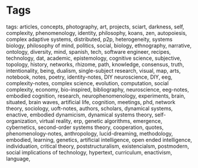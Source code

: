 # Tags 
 
 tags: articles, concepts, photography, art, projects, sciart, darkness, self, complexity, phenomenology, identity, philosophy, koans, zen, autopoiesis, complex adaptive systems, distributed, p2p, heterogeneity, systems biology, philosophy of mind, politics, social, biology, ethnography, narrative, ontology, diversity, mind, spanish, tech, software engineer, recipes, technology, dat, academic, epistemology, cognitive science, subjective, topology, history, networks, rhizome, path, knowledge, consensus, truth, intentionality, being, dualism, single-subject research, visual, map, arts, notebook, notes, poetry, identity-notes, DIY neuroscience, DIY, eeg, complexity-notes, complex science, evolution, computation, social complexity, economy, bio-inspired, bibliography, neuroscience, eeg-notes, embodied cognition, research, neurophenomenology, experiments, brain, situated, brain waves, artificial life, cognition, meetings, phd, network theory, sociology, uoft-notes, authors, scholars, dynamical systems, enactive, embodied dynamicism, dynamical systems theory, self-organization, virtual reality, erp, genetic algorithms, emergence, cybernetics, second-order systems theory, cooperation, quotes, phenomenology-notes, anthropology, lucid-dreaming, methodology, embodied, learning, genetics, artificial intelligence, open ended intelligence, individuation, critical theory, poststructuralism, existencialsm, postmodern, social implications of technology, hypertext, curriculum, enactivism, language, 